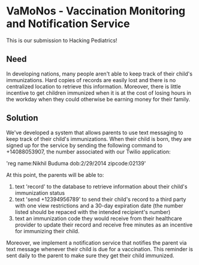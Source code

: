# VaMoNos - Vaccination Monitoring and Notification Service

This is our submission to Hacking Pediatrics! 

## Need
In developing nations, many people aren't able to keep track of their child's immunizations. Hard copies of records are easily lost and there is no centralized location to retrieve this information. Moreover, there is little incentive to get children immunized when it is at the cost of losing hours in the workday when they could otherwise be earning money for their family.

## Solution
We've developed a system that allows parents to use text messaging to keep track of their child's immunizations. When their child is born, they are signed up for the service by sending the following command to +14088053907, the number associated with our Twilio application:

'reg name:Nikhil Buduma dob:2/29/2014 zipcode:02139'

At this point, the parents will be able to:
 1. text 'record' to the database to retrieve information about their child's immunization status 
 2. text 'send +12394956789' to send their child's record to a third party with one view restrictions and a 30-day expiration date (the number listed should be repaced with the intended recipient's number) 
 3. text an immunization code they would receive from their healthcare provider to update their record and receive free minutes as an incentive for immunizing their child. 

Moreover, we implement a notification service that notifies the parent via text message whenever their child is due for a vaccination. This reminder is sent daily to the parent to make sure they get their child immunized. 
